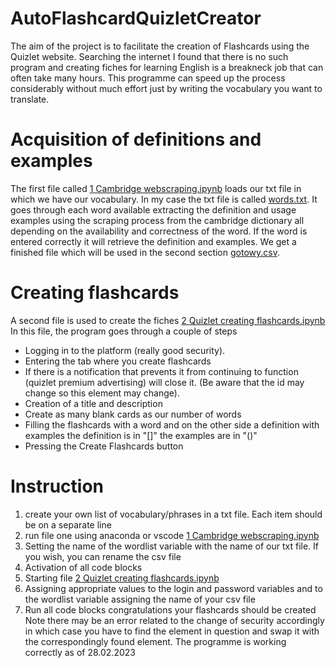 # AutoFlashcardQuizletCreator

The aim of the project is to facilitate the creation of Flashcards using the Quizlet website. Searching the internet I found that there is no such program and creating fiches for learning English is a breakneck job that can often take many hours. This programme can speed up the process considerably without much effort just by writing the vocabulary you want to translate.

# Acquisition of definitions and examples

The first file called [1 Cambridge webscraping.ipynb](https://github.com/Jkfre247/auto-flashcard-Quizlet-creator/blob/main/1%20Cambridge%20webscraping.ipynb) loads our txt file in which we have our vocabulary. In my case the txt file is called [words.txt](https://github.com/Jkfre247/auto-flashcard-Quizlet-creator/blob/main/words.txt). It goes through each word available extracting the definition and usage examples using the scraping process from the cambridge dictionary all depending on the availability and correctness of the word. If the word is entered correctly it will retrieve the definition and examples. We get a finished file which will be used in the second section [gotowy.csv](https://github.com/Jkfre247/auto-flashcard-Quizlet-creator/blob/main/gotowy.csv).

# Creating flashcards
A second file is used to create the fiches [2 Quizlet creating flashcards.ipynb](https://github.com/Jkfre247/auto-flashcard-Quizlet-creator/blob/main/2%20Quizlet%20creating%20flashcards.ipynb) In this file, the program goes through a couple of steps
* Logging in to the platform (really good security).
* Entering the tab where you create flashcards
* If there is a notification that prevents it from continuing to function (quizlet premium advertising) will close it. (Be aware that the id may change so this element may change).
* Creation of a title and description
* Create as many blank cards as our number of words
* Filling the flashcards with a word and on the other side a definition with examples the definition is in "[]" the examples are in "()"
* Pressing the Create Flashcards button
# Instruction
1. create your own list of vocabulary/phrases in a txt file. Each item should be on a separate line
2. run file one using anaconda or vscode [1 Cambridge webscraping.ipynb](https://github.com/Jkfre247/auto-flashcard-Quizlet-creator/blob/main/1%20Cambridge%20webscraping.ipynb)
3. Setting the name of the wordlist variable with the name of our txt file. If you wish, you can rename the csv file
4. Activation of all code blocks
5. Starting file [2 Quizlet creating flashcards.ipynb](https://github.com/Jkfre247/auto-flashcard-Quizlet-creator/blob/main/2%20Quizlet%20creating%20flashcards.ipynb)
6. Assigning appropriate values to the login and password variables and to the wordlist variable assigning the name of your csv file
7. Run all code blocks congratulations your flashcards should be created
Note there may be an error related to the change of security accordingly in which case you have to find the element in question and swap it with the correspondingly found element. The programme is working correctly as of 28.02.2023
